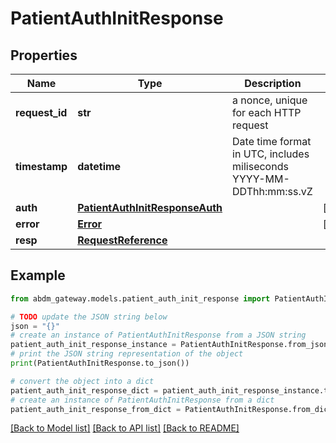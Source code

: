 # PatientAuthInitResponse


## Properties

Name | Type | Description | Notes
------------ | ------------- | ------------- | -------------
**request_id** | **str** | a nonce, unique for each HTTP request | 
**timestamp** | **datetime** | Date time format in UTC, includes miliseconds YYYY-MM-DDThh:mm:ss.vZ | 
**auth** | [**PatientAuthInitResponseAuth**](PatientAuthInitResponseAuth.md) |  | [optional] 
**error** | [**Error**](Error.md) |  | [optional] 
**resp** | [**RequestReference**](RequestReference.md) |  | 

## Example

```python
from abdm_gateway.models.patient_auth_init_response import PatientAuthInitResponse

# TODO update the JSON string below
json = "{}"
# create an instance of PatientAuthInitResponse from a JSON string
patient_auth_init_response_instance = PatientAuthInitResponse.from_json(json)
# print the JSON string representation of the object
print(PatientAuthInitResponse.to_json())

# convert the object into a dict
patient_auth_init_response_dict = patient_auth_init_response_instance.to_dict()
# create an instance of PatientAuthInitResponse from a dict
patient_auth_init_response_from_dict = PatientAuthInitResponse.from_dict(patient_auth_init_response_dict)
```
[[Back to Model list]](../README.md#documentation-for-models) [[Back to API list]](../README.md#documentation-for-api-endpoints) [[Back to README]](../README.md)


